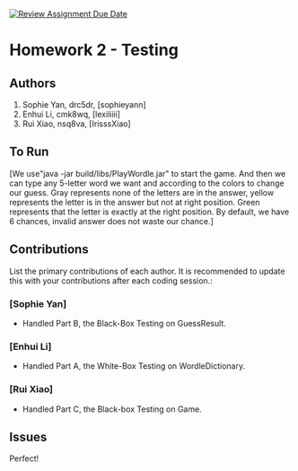[![Review Assignment Due Date](https://classroom.github.com/assets/deadline-readme-button-24ddc0f5d75046c5622901739e7c5dd533143b0c8e959d652212380cedb1ea36.svg)](https://classroom.github.com/a/nPoKbH1x)
# Homework 2 - Testing

## Authors
1) Sophie Yan, drc5dr, [sophieyann]
2) Enhui Li, cmk8wq, [lexiliiii]
3) Rui Xiao, nsq8va, [IrisssXiao]

## To Run

[We use"java -jar build/libs/PlayWordle.jar" to start the game. And then we can type any 5-letter word we want and according to the colors to change our guess. Gray represents none of the letters are in the answer, yellow represents the letter is in the answer but not at right position. Green represents that the letter is exactly at the right position. By default, we have 6 chances, invalid answer does not waste our chance.]

## Contributions

List the primary contributions of each author. It is recommended to update this with your contributions after each coding session.:

### [Sophie Yan]

* Handled Part B, the Black-Box Testing on GuessResult.

### [Enhui Li]

* Handled Part A, the White-Box Testing on WordleDictionary.


### [Rui Xiao]

* Handled Part C, the Black-box Testing on Game.

## Issues

Perfect!
